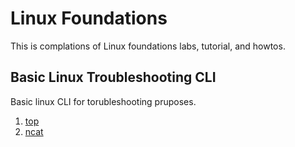 # Linux Foundations
This is complations of Linux foundations labs, tutorial, and howtos.

## Basic Linux Troubleshooting CLI
Basic linux CLI for torubleshooting pruposes.
1. [top](Basic%20Linux%20Troubleshooting/top/README.md)
2. [ncat](README.md)

